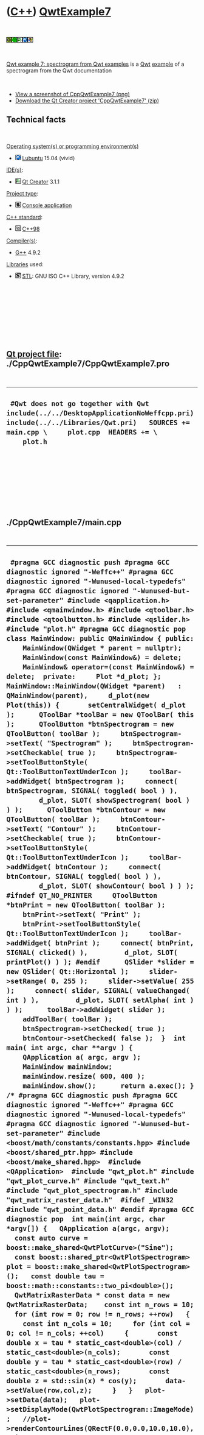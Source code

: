 



 

 

 

 

 

([C++](Cpp.md)) [QwtExample7](CppQwtExample7.md)
==================================================

 

![Qt](PicQt.png)![Qwt](PicQwt.png)![Qt
Creator](PicQtCreator.png)![Lubuntu](PicLubuntu.png)![Windows](PicWindows.png)

 

[Qwt example 7: spectrogram from Qwt examples](CppQwtExample7.md) is a
[Qwt](CppQwt.md) [example](CppExample.md) of a spectrogram from the
Qwt documentation

 

-   [View a screenshot of CppQwtExample7 (png)](CppQwtExample7.png)
-   [Download the Qt Creator project
    'CppQwtExample7' (zip)](CppQwtExample7.zip)

Technical facts
---------------

 

[Operating system(s) or programming environment(s)](CppOs.md)

-   ![Lubuntu](PicLubuntu.png) [Lubuntu](CppLubuntu.md) 15.04 (vivid)

[IDE(s)](CppIde.md):

-   ![Qt Creator](PicQtCreator.png) [Qt Creator](CppQtCreator.md) 3.1.1

[Project type](CppQtProjectType.md):

-   ![console](PicConsole.png) [Console
    application](CppConsoleApplication.md)

[C++ standard](CppStandard.md):

-   ![C++98](PicCpp98.png) [C++98](Cpp98.md)

[Compiler(s)](CppCompiler.md):

-   [G++](CppGpp.md) 4.9.2

[Libraries](CppLibrary.md) used:

-   ![STL](PicStl.png) [STL](CppStl.md): GNU ISO C++ Library, version
    4.9.2

 

 

 

 

 

[Qt project file](CppQtProjectFile.md): ./CppQwtExample7/CppQwtExample7.pro
----------------------------------------------------------------------------

 

  -------------------------------------------------------------------------------------------------------------------------------------------------------------------------------------
  ` #Qwt does not go together with Qwt include(../../DesktopApplicationNoWeffcpp.pri) include(../../Libraries/Qwt.pri)   SOURCES += main.cpp \     plot.cpp  HEADERS += \     plot.h`
  -------------------------------------------------------------------------------------------------------------------------------------------------------------------------------------

 

 

 

 

 

./CppQwtExample7/main.cpp
-------------------------

 

  ------------------------------------------------------------------------------------------------------------------------------------------------------------------------------------------------------------------------------------------------------------------------------------------------------------------------------------------------------------------------------------------------------------------------------------------------------------------------------------------------------------------------------------------------------------------------------------------------------------------------------------------------------------------------------------------------------------------------------------------------------------------------------------------------------------------------------------------------------------------------------------------------------------------------------------------------------------------------------------------------------------------------------------------------------------------------------------------------------------------------------------------------------------------------------------------------------------------------------------------------------------------------------------------------------------------------------------------------------------------------------------------------------------------------------------------------------------------------------------------------------------------------------------------------------------------------------------------------------------------------------------------------------------------------------------------------------------------------------------------------------------------------------------------------------------------------------------------------------------------------------------------------------------------------------------------------------------------------------------------------------------------------------------------------------------------------------------------------------------------------------------------------------------------------------------------------------------------------------------------------------------------------------------------------------------------------------------------------------------------------------------------------------------------------------------------------------------------------------------------------------------------------------------------------------------------------------------------------------------------------------------------------------------------------------------------------------------------------------------------------------------------------------------------------------------------------------------------------------------------------------------------------------------------------------------------------------------------------------------------------------------------------------------------------------------------------------------------------------------------------------------------------------------------------------------------------------------------------------------------------------------------------------------------------------------------------------------------------------------------------------------------------------------------------------------------------------------------------------------------------------------------------------------------------------------------------------------------------------------------------------------------------------------------------------------------------------------------------------------------------------------------------------------------------------------------------------------------------------------------------------------------------------------------------------------------------------
  ` #pragma GCC diagnostic push #pragma GCC diagnostic ignored "-Weffc++" #pragma GCC diagnostic ignored "-Wunused-local-typedefs" #pragma GCC diagnostic ignored "-Wunused-but-set-parameter" #include <qapplication.h> #include <qmainwindow.h> #include <qtoolbar.h> #include <qtoolbutton.h> #include <qslider.h> #include "plot.h" #pragma GCC diagnostic pop  class MainWindow: public QMainWindow { public:     MainWindow(QWidget * parent = nullptr);     MainWindow(const MainWindow&) = delete;     MainWindow& operator=(const MainWindow&) = delete;  private:     Plot *d_plot; };  MainWindow::MainWindow(QWidget *parent)   : QMainWindow(parent),     d_plot(new Plot(this)) {       setCentralWidget( d_plot );      QToolBar *toolBar = new QToolBar( this );      QToolButton *btnSpectrogram = new QToolButton( toolBar );     btnSpectrogram->setText( "Spectrogram" );     btnSpectrogram->setCheckable( true );     btnSpectrogram->setToolButtonStyle( Qt::ToolButtonTextUnderIcon );     toolBar->addWidget( btnSpectrogram );     connect( btnSpectrogram, SIGNAL( toggled( bool ) ),         d_plot, SLOT( showSpectrogram( bool ) ) );      QToolButton *btnContour = new QToolButton( toolBar );     btnContour->setText( "Contour" );     btnContour->setCheckable( true );     btnContour->setToolButtonStyle( Qt::ToolButtonTextUnderIcon );     toolBar->addWidget( btnContour );     connect( btnContour, SIGNAL( toggled( bool ) ),         d_plot, SLOT( showContour( bool ) ) );  #ifndef QT_NO_PRINTER     QToolButton *btnPrint = new QToolButton( toolBar );     btnPrint->setText( "Print" );     btnPrint->setToolButtonStyle( Qt::ToolButtonTextUnderIcon );     toolBar->addWidget( btnPrint );     connect( btnPrint, SIGNAL( clicked() ),         d_plot, SLOT( printPlot() ) ); #endif      QSlider *slider = new QSlider( Qt::Horizontal );     slider->setRange( 0, 255 );     slider->setValue( 255 );     connect( slider, SIGNAL( valueChanged( int ) ),         d_plot, SLOT( setAlpha( int ) ) );      toolBar->addWidget( slider );      addToolBar( toolBar );      btnSpectrogram->setChecked( true );     btnContour->setChecked( false );  }  int main( int argc, char **argv ) {     QApplication a( argc, argv );      MainWindow mainWindow;     mainWindow.resize( 600, 400 );     mainWindow.show();      return a.exec(); }  /* #pragma GCC diagnostic push #pragma GCC diagnostic ignored "-Weffc++" #pragma GCC diagnostic ignored "-Wunused-local-typedefs" #pragma GCC diagnostic ignored "-Wunused-but-set-parameter" #include <boost/math/constants/constants.hpp> #include <boost/shared_ptr.hpp> #include <boost/make_shared.hpp>  #include <QApplication>  #include "qwt_plot.h" #include "qwt_plot_curve.h" #include "qwt_text.h" #include "qwt_plot_spectrogram.h" #include "qwt_matrix_raster_data.h"  #ifdef _WIN32 #include "qwt_point_data.h" #endif #pragma GCC diagnostic pop  int main(int argc, char *argv[]) {   QApplication a(argc, argv);    const auto curve = boost::make_shared<QwtPlotCurve>("Sine");   const boost::shared_ptr<QwtPlotSpectrogram> plot = boost::make_shared<QwtPlotSpectrogram>();   const double tau = boost::math::constants::two_pi<double>();     QwtMatrixRasterData * const data = new QwtMatrixRasterData;    const int n_rows = 10;   for (int row = 0; row != n_rows; ++row)   {     const int n_cols = 10;     for (int col = 0; col != n_cols; ++col)     {       const double x = tau * static_cast<double>(col) / static_cast<double>(n_cols);       const double y = tau * static_cast<double>(row) / static_cast<double>(n_rows);       const double z = std::sin(x) * cos(y);       data->setValue(row,col,z);     }   }   plot->setData(data);   plot->setDisplayMode(QwtPlotSpectrogram::ImageMode);   //plot->renderContourLines(QRectF(0.0,0.0,10.0,10.0),QSize(10,10));   plot->show();   return a.exec(); }   */`
  ------------------------------------------------------------------------------------------------------------------------------------------------------------------------------------------------------------------------------------------------------------------------------------------------------------------------------------------------------------------------------------------------------------------------------------------------------------------------------------------------------------------------------------------------------------------------------------------------------------------------------------------------------------------------------------------------------------------------------------------------------------------------------------------------------------------------------------------------------------------------------------------------------------------------------------------------------------------------------------------------------------------------------------------------------------------------------------------------------------------------------------------------------------------------------------------------------------------------------------------------------------------------------------------------------------------------------------------------------------------------------------------------------------------------------------------------------------------------------------------------------------------------------------------------------------------------------------------------------------------------------------------------------------------------------------------------------------------------------------------------------------------------------------------------------------------------------------------------------------------------------------------------------------------------------------------------------------------------------------------------------------------------------------------------------------------------------------------------------------------------------------------------------------------------------------------------------------------------------------------------------------------------------------------------------------------------------------------------------------------------------------------------------------------------------------------------------------------------------------------------------------------------------------------------------------------------------------------------------------------------------------------------------------------------------------------------------------------------------------------------------------------------------------------------------------------------------------------------------------------------------------------------------------------------------------------------------------------------------------------------------------------------------------------------------------------------------------------------------------------------------------------------------------------------------------------------------------------------------------------------------------------------------------------------------------------------------------------------------------------------------------------------------------------------------------------------------------------------------------------------------------------------------------------------------------------------------------------------------------------------------------------------------------------------------------------------------------------------------------------------------------------------------------------------------------------------------------------------------------------------------------------------------------------------------------------------------

 

 

 

 

 

./CppQwtExample7/plot.h
-----------------------

 

  -----------------------------------------------------------------------------------------------------------------------------------------------------------------------------------------------------------------------------------------------------------------------------------------------------------------------------------------------------------------------
  ` #include <qwt_plot.h> #include <qwt_plot_spectrogram.h>  class Plot: public QwtPlot {     Q_OBJECT  public:     Plot( QWidget * = NULL );  public Q_SLOTS:     void showContour( bool on );     void showSpectrogram( bool on );     void setAlpha( int );  #ifndef QT_NO_PRINTER     void printPlot(); #endif  private:     QwtPlotSpectrogram *d_spectrogram; };`
  -----------------------------------------------------------------------------------------------------------------------------------------------------------------------------------------------------------------------------------------------------------------------------------------------------------------------------------------------------------------------

 

 

 

 

 

./CppQwtExample7/plot.cpp
-------------------------

 

  ----------------------------------------------------------------------------------------------------------------------------------------------------------------------------------------------------------------------------------------------------------------------------------------------------------------------------------------------------------------------------------------------------------------------------------------------------------------------------------------------------------------------------------------------------------------------------------------------------------------------------------------------------------------------------------------------------------------------------------------------------------------------------------------------------------------------------------------------------------------------------------------------------------------------------------------------------------------------------------------------------------------------------------------------------------------------------------------------------------------------------------------------------------------------------------------------------------------------------------------------------------------------------------------------------------------------------------------------------------------------------------------------------------------------------------------------------------------------------------------------------------------------------------------------------------------------------------------------------------------------------------------------------------------------------------------------------------------------------------------------------------------------------------------------------------------------------------------------------------------------------------------------------------------------------------------------------------------------------------------------------------------------------------------------------------------------------------------------------------------------------------------------------------------------------------------------------------------------------------------------------------------------------------------------------------------------------------------------------------------------------------------------------------------------------------------------------------------------------------------------------------------------------------------------------------------------------------------------------------------------------------------------------------------------------------------------------------------------------------------------------------------------------------------------------------------------------------------------------------------------------------------------------------------------------------------------------------------------------------------------------------------------------------------------------------------------------------------------------------------------------------------------------------------------------------------------------------------------------------------------------------------------------------------------------------------------------------------------------------------------------------------------------------------------------------------------------------------------------------------------------------------------------------------------------------------------------------------------------------------------------------------------------------------------------------------------------------------------------------------------------------------------------------------------------------------------------------------------------------------------------------------------------------------------------------------------------------------------------------------------------------------------------------------------------------------------------------------------------------------------------------------------------------------------------------------------------------------------------------------------------------------------------------------------------------------------------------------------------------------------------------------------------------------------------------------------------------------------------------------------------------------------------------------------------------------------------------------------------------------------------------------------------------------------------------------------------------------------------------------------------------------------------------------------------------------------------------------------------------------------------------------------------------------------------------------------------------------------------------------------------------------------------------------------------
  ` #include <qprinter.h> #include <qprintdialog.h> #include <qwt_color_map.h> #include <qwt_plot_spectrogram.h> #include <qwt_scale_widget.h> #include <qwt_scale_draw.h> #include <qwt_plot_zoomer.h> #include <qwt_plot_panner.h> #include <qwt_plot_layout.h> #include <qwt_plot_renderer.h> #include "plot.h"  #include <qwt_plot_canvas.h> //Linux  class MyZoomer: public QwtPlotZoomer { public:     MyZoomer( QWidget *canvas ):         QwtPlotZoomer(dynamic_cast<QwtPlotCanvas *>(canvas))     {         setTrackerMode( AlwaysOn );     }      virtual QwtText trackerTextF( const QPointF &pos ) const     {         QColor bg( Qt::white );         bg.setAlpha( 200 );          QwtText text = QwtPlotZoomer::trackerTextF( pos );         text.setBackgroundBrush( QBrush( bg ) );         return text;     } };  class SpectrogramData: public QwtRasterData { public:     SpectrogramData()     {         setInterval( Qt::XAxis, QwtInterval( -1.5, 1.5 ) );         setInterval( Qt::YAxis, QwtInterval( -1.5, 1.5 ) );         setInterval( Qt::ZAxis, QwtInterval( 0.0, 10.0 ) );     }      virtual double value( double x, double y ) const     {         const double c = 0.842;          const double v1 = x * x + ( y - c ) * ( y + c );         const double v2 = x * ( y + c ) + x * ( y + c );          return 1.0 / ( v1 * v1 + v2 * v2 );     } };  class ColorMap: public QwtLinearColorMap { public:     ColorMap():         QwtLinearColorMap( Qt::darkCyan, Qt::red )     {         addColorStop( 0.1, Qt::cyan );         addColorStop( 0.6, Qt::green );         addColorStop( 0.95, Qt::yellow );     } };  Plot::Plot( QWidget *parent ):     QwtPlot( parent ) {     d_spectrogram = new QwtPlotSpectrogram();     d_spectrogram->setRenderThreadCount( 0 ); // use system specific thread count      d_spectrogram->setColorMap( new ColorMap() );     d_spectrogram->setCachePolicy( QwtPlotRasterItem::PaintCache );      d_spectrogram->setData( new SpectrogramData() );     d_spectrogram->attach( this );      QList<double> contourLevels;     for ( double level = 0.5; level < 10.0; level += 1.0 )         contourLevels += level;     d_spectrogram->setContourLevels( contourLevels );      const QwtInterval zInterval = d_spectrogram->data()->interval( Qt::ZAxis );     // A color bar on the right axis     QwtScaleWidget *rightAxis = axisWidget( QwtPlot::yRight );     rightAxis->setTitle( "Intensity" );     rightAxis->setColorBarEnabled( true );     rightAxis->setColorMap( zInterval, new ColorMap() );      setAxisScale( QwtPlot::yRight, zInterval.minValue(), zInterval.maxValue() );     enableAxis( QwtPlot::yRight );      plotLayout()->setAlignCanvasToScales( true );     replot();      // LeftButton for the zooming     // MidButton for the panning     // RightButton: zoom out by 1     // Ctrl+RighButton: zoom out to full size      QwtPlotZoomer* zoomer = new MyZoomer( canvas() );     zoomer->setMousePattern( QwtEventPattern::MouseSelect2,         Qt::RightButton, Qt::ControlModifier );     zoomer->setMousePattern( QwtEventPattern::MouseSelect3,         Qt::RightButton );      QwtPlotPanner *panner = new QwtPlotPanner( canvas() );     panner->setAxisEnabled( QwtPlot::yRight, false );     panner->setMouseButton( Qt::MidButton );      // Avoid jumping when labels with more/less digits     // appear/disappear when scrolling vertically      const QFontMetrics fm( axisWidget( QwtPlot::yLeft )->font() );     QwtScaleDraw *sd = axisScaleDraw( QwtPlot::yLeft );     sd->setMinimumExtent( fm.width( "100.00" ) );      const QColor c( Qt::darkBlue );     zoomer->setRubberBandPen( c );     zoomer->setTrackerPen( c ); }  void Plot::showContour( bool on ) {     d_spectrogram->setDisplayMode( QwtPlotSpectrogram::ContourMode, on );     replot(); }  void Plot::showSpectrogram( bool on ) {     d_spectrogram->setDisplayMode( QwtPlotSpectrogram::ImageMode, on );     d_spectrogram->setDefaultContourPen(         on ? QPen( Qt::black, 0 ) : QPen( Qt::NoPen ) );      replot(); }  void Plot::setAlpha( int alpha ) {     d_spectrogram->setAlpha( alpha );     replot(); }  #ifndef QT_NO_PRINTER  void Plot::printPlot() {     QPrinter printer( QPrinter::HighResolution );     printer.setOrientation( QPrinter::Landscape );     printer.setOutputFileName( "spectrogram.pdf" );      QPrintDialog dialog( &printer );     if ( dialog.exec() )     {         QwtPlotRenderer renderer;          if ( printer.colorMode() == QPrinter::GrayScale )         {             renderer.setDiscardFlag( QwtPlotRenderer::DiscardBackground );             renderer.setDiscardFlag( QwtPlotRenderer::DiscardCanvasBackground );             #ifdef WIN32_             renderer.setDiscardFlag( QwtPlotRenderer::DiscardCanvasFrame );             #endif //WIN32_             renderer.setLayoutFlag( QwtPlotRenderer::FrameWithScales );         }          renderer.renderTo( this, printer );     } }  #endif`
  ----------------------------------------------------------------------------------------------------------------------------------------------------------------------------------------------------------------------------------------------------------------------------------------------------------------------------------------------------------------------------------------------------------------------------------------------------------------------------------------------------------------------------------------------------------------------------------------------------------------------------------------------------------------------------------------------------------------------------------------------------------------------------------------------------------------------------------------------------------------------------------------------------------------------------------------------------------------------------------------------------------------------------------------------------------------------------------------------------------------------------------------------------------------------------------------------------------------------------------------------------------------------------------------------------------------------------------------------------------------------------------------------------------------------------------------------------------------------------------------------------------------------------------------------------------------------------------------------------------------------------------------------------------------------------------------------------------------------------------------------------------------------------------------------------------------------------------------------------------------------------------------------------------------------------------------------------------------------------------------------------------------------------------------------------------------------------------------------------------------------------------------------------------------------------------------------------------------------------------------------------------------------------------------------------------------------------------------------------------------------------------------------------------------------------------------------------------------------------------------------------------------------------------------------------------------------------------------------------------------------------------------------------------------------------------------------------------------------------------------------------------------------------------------------------------------------------------------------------------------------------------------------------------------------------------------------------------------------------------------------------------------------------------------------------------------------------------------------------------------------------------------------------------------------------------------------------------------------------------------------------------------------------------------------------------------------------------------------------------------------------------------------------------------------------------------------------------------------------------------------------------------------------------------------------------------------------------------------------------------------------------------------------------------------------------------------------------------------------------------------------------------------------------------------------------------------------------------------------------------------------------------------------------------------------------------------------------------------------------------------------------------------------------------------------------------------------------------------------------------------------------------------------------------------------------------------------------------------------------------------------------------------------------------------------------------------------------------------------------------------------------------------------------------------------------------------------------------------------------------------------------------------------------------------------------------------------------------------------------------------------------------------------------------------------------------------------------------------------------------------------------------------------------------------------------------------------------------------------------------------------------------------------------------------------------------------------------------------------------------------------------------------------------------------------

 

 

 

 

 





 




This page has been created by the [tool](Tools.md)
[CodeToHtml](ToolCodeToHtml.md)
